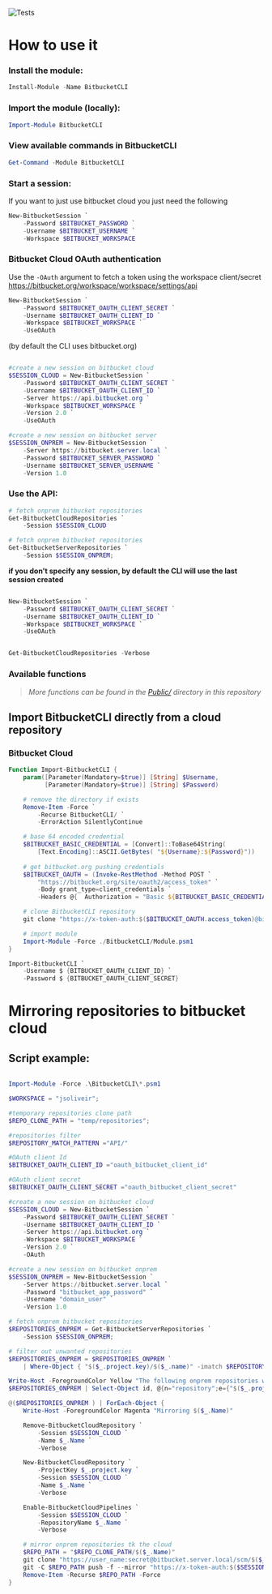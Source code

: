 ![Tests](https://github.com/jsoliveir/BitbucketCLI/workflows/Tests/badge.svg)
# How to use it

### Install the module:
```powershell
Install-Module -Name BitbucketCLI
``` 
### Import the module (locally):

```powershell
Import-Module BitbucketCLI
```
### View available commands in BitbucketCLI
```powershell
Get-Command -Module BitbucketCLI 
```


### Start a session:

If you want to just use bitbucket cloud you just need the following

```powershell
New-BitbucketSession `
    -Password $BITBUCKET_PASSWORD `
    -Username $BITBUCKET_USERNAME `
    -Workspace $BITBUCKET_WORKSPACE 
```

### Bitbucket Cloud OAuth authentication

Use the `-OAuth` argument to fetch a token using the workspace client/secret
https://bitbucket.org/workspace/workspace/settings/api

```powershell
New-BitbucketSession `
    -Password $BITBUCKET_OAUTH_CLIENT_SECRET `
    -Username $BITBUCKET_OAUTH_CLIENT_ID `
    -Workspace $BITBUCKET_WORKSPACE `
    -UseOAuth
```


 (by default the CLI uses bitbucket.org)

```powershell

#create a new session on bitbucket cloud
$SESSION_CLOUD = New-BitbucketSession `
    -Password $BITBUCKET_OAUTH_CLIENT_SECRET `
    -Username $BITBUCKET_OAUTH_CLIENT_ID `
    -Server https://api.bitbucket.org `
    -Workspace $BITBUCKET_WORKSPACE `
    -Version 2.0 `
    -UseOAuth

#create a new session on bitbucket server
$SESSION_ONPREM = New-BitbucketSession `
    -Server https://bitbucket.server.local `
    -Password $BITBUCKET_SERVER_PASSWORD `
    -Username $BITBUCKET_SERVER_USERNAME `
    -Version 1.0 

```

### Use the API:

```powershell
# fetch onprem bitbucket repositories
Get-BitbucketCloudRepositories `
    -Session $SESSION_CLOUD

# fetch onprem bitbucket repositories
Get-BitbucketServerRepositories `
    -Session $SESSION_ONPREM;
```

**if you don't specify any session, by default the CLI will use the last session created**

```powershell

New-BitbucketSession `
    -Password $BITBUCKET_OAUTH_CLIENT_SECRET `
    -Username $BITBUCKET_OAUTH_CLIENT_ID `
    -Workspace $BITBUCKET_WORKSPACE `
    -UseOAuth 


Get-BitbucketCloudRepositories -Verbose
```
### Available functions

>_More functions can be found in the [Public/](Public/) directory in this repository_ 

## Import BitbucketCLI directly from a cloud repository

### Bitbucket Cloud

```powershell
Function Import-BitbucketCLI {
    param([Parameter(Mandatory=$true)] [String] $Username,
          [Parameter(Mandatory=$true)] [String] $Password)

    # remove the directory if exists
    Remove-Item -Force `
        -Recurse BitbucketCLI/ `
        -ErrorAction SilentlyContinue

    # base 64 encoded credential
    $BITBUCKET_BASIC_CREDENTIAL = [Convert]::ToBase64String(
        [Text.Encoding]::ASCII.GetBytes( "${Username}:${Password}"))
        
    # get bitbucket.org pushing credentials
    $BITBUCKET_OAUTH = (Invoke-RestMethod -Method POST `
        "https://bitbucket.org/site/oauth2/access_token" `
        -Body grant_type=client_credentials `
        -Headers @{  Authorization = "Basic ${BITBUCKET_BASIC_CREDENTIAL}" })

    # clone BitbucketCLI repository
    git clone "https://x-token-auth:$($BITBUCKET_OAUTH.access_token)@bitbucket.org/sbanken/BitbucketCLI" BitbucketCLI

    # import module
    Import-Module -Force ./BitbucketCLI/Module.psm1
}

Import-BitbucketCLI `
    -Username $ {BITBUCKET_OAUTH_CLIENT_ID} `
    -Password $ {BITBUCKET_OAUTH_CLIENT_SECRET} 

```


# Mirroring repositories to bitbucket cloud

## Script example:


```powershell

Import-Module -Force .\BitbucketCLI\*.psm1

$WORKSPACE = "jsoliveir";

#temporary repositories clone path
$REPO_CLONE_PATH = "temp/repositories";

#repositories filter
$REPOSITORY_MATCH_PATTERN ="API/"

#OAuth client Id
$BITBUCKET_OAUTH_CLIENT_ID ="oauth_bitbucket_client_id"

#OAuth client secret
$BITBUCKET_OAUTH_CLIENT_SECRET ="oauth_bitbucket_client_secret"

#create a new session on bitbucket cloud
$SESSION_CLOUD = New-BitbucketSession `
    -Password $BITBUCKET_OAUTH_CLIENT_SECRET `
    -Username $BITBUCKET_OAUTH_CLIENT_ID `
    -Server https://api.bitbucket.org `
    -Workspace $BITBUCKET_WORKSPACE `
    -Version 2.0 `
    -OAuth

#create a new session on bitbucket onprem
$SESSION_ONPREM = New-BitbucketSession `
    -Server https://bitbucket.server.local `
    -Password "bitbucket_app_password" `
    -Username "domain_user" `
    -Version 1.0 

# fetch onprem bitbucket repositories
$REPOSITORIES_ONPREM = Get-BitbucketServerRepositories `
    -Session $SESSION_ONPREM;

# filter out unwanted repositories
$REPOSITORIES_ONPREM = $REPOSITORIES_ONPREM `
    | Where-Object { "$($_.project.key)/$($_.name)" -imatch $REPOSITORY_MATCH_PATTERN }

Write-Host -ForegroundColor Yellow "The following onprem repositories will be mirrored"
$REPOSITORIES_ONPREM | Select-Object id, @{n="repository";e={"$($_.project.key)/$($_.name)"}} | Format-Table

@($REPOSITORIES_ONPREM ) | ForEach-Object {
    Write-Host -ForegroundColor Magenta "Mirroring $($_.Name)" 

    Remove-BitbucketCloudRepository `
        -Session $SESSION_CLOUD `
        -Name $_.Name `
        -Verbose 

    New-BitbucketCloudRepository `
        -ProjectKey $_.project.key `
        -Session $SESSION_CLOUD `
        -Name $_.Name `
        -Verbose 

    Enable-BitbucketCloudPipelines `
        -Session $SESSION_CLOUD `
        -RepositoryName $_.Name `
        -Verbose

    # mirror onprem repositories tk the cloud
    $REPO_PATH = "$REPO_CLONE_PATH/$($_.Name)"
    git clone "https://user_name:secret@bitbucket.server.local/scm/$($_.project.key)/$($_.name)" $REPO_PATH
    git -C $REPO_PATH push -f --mirror "https://x-token-auth:$($SESSION_CLOUD.AccessToken)@bitbucket.org/${WORKSPACE}/$($_.name).git"
    Remove-Item -Recurse $REPO_PATH -Force
}

```

